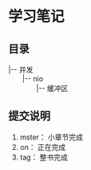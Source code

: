 # 学习笔记
## 目录

|-- 并发  
&emsp;&emsp;|-- nio  
&emsp;&emsp;&emsp;&emsp;|-- 缓冲区

## 提交说明
1. mster： 小章节完成
2. on： 正在完成
3. tag： 整书完成